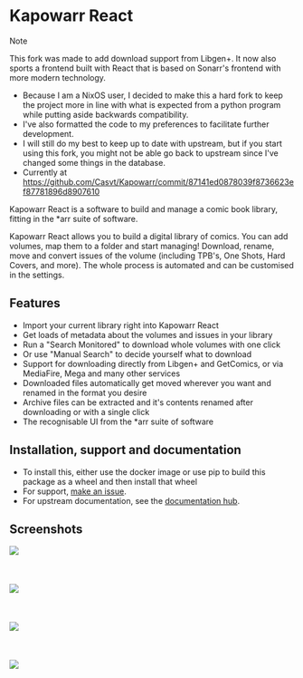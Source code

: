 # Kapowarr React

> [!NOTE]
> This fork was made to add download support from Libgen+.
> It now also sports a frontend built with React that is based on Sonarr's frontend with more modern technology.
>
> - Because I am a NixOS user, I decided to make this a hard fork to keep the
    project more in line with what is expected from a python program while putting
    aside backwards compatibility.
> - I've also formatted the code to my preferences to facilitate further development.
> - I will still do my best to keep up to date with upstream, but if you start using
    this fork, you might not be able go back to upstream since I've changed some things
    in the database.
> - Currently at https://github.com/Casvt/Kapowarr/commit/87141ed0878039f8736623ef87781896d8907610

Kapowarr React is a software to build and manage a comic book library, fitting in
the *arr suite of software.

Kapowarr React allows you to build a digital library of comics. You can add volumes,
map them to a folder and start managing! Download, rename, move and convert
issues of the volume (including TPB's, One Shots, Hard Covers, and more). The
whole process is automated and can be customised in the settings.

## Features

- Import your current library right into Kapowarr React
- Get loads of metadata about the volumes and issues in your library
- Run a "Search Monitored" to download whole volumes with one click
- Or use "Manual Search" to decide yourself what to download
- Support for downloading directly from Libgen+ and GetComics, or via MediaFire,
  Mega and many other services
- Downloaded files automatically get moved wherever you want and renamed in the
  format you desire
- Archive files can be extracted and it's contents renamed after downloading or
  with a single click
- The recognisable UI from the *arr suite of software

## Installation, support and documentation

- To install this, either use the docker image or use pip to build this package
  as a wheel and then install that wheel
- For support, [make an issue](https://github.com/matt1432/KapowarrReact/issues).
- For upstream documentation, see the [documentation hub](https://casvt.github.io/Kapowarr/).

## Screenshots

![](https://github.com/user-attachments/assets/300f677d-0089-4ef5-a543-42a15cabee16)
<br></br>
<br></br>
![](https://github.com/user-attachments/assets/d02fae76-591c-4a14-9602-45919d85289e)
<br></br>
<br></br>
![](https://github.com/user-attachments/assets/d11e290a-0f17-45ba-ad17-e5fb4d0650f7)
<br></br>
<br></br>
![](https://github.com/user-attachments/assets/c871093c-e595-4d44-8d64-534a8de68def)

